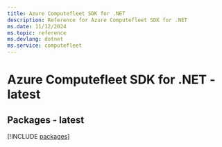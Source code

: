 ```yaml
---
title: Azure Computefleet SDK for .NET
description: Reference for Azure Computefleet SDK for .NET
ms.date: 11/12/2024
ms.topic: reference
ms.devlang: dotnet
ms.service: computefleet
---
```

# Azure Computefleet SDK for .NET - latest
## Packages - latest
[!INCLUDE [packages](computefleet-index.md)]